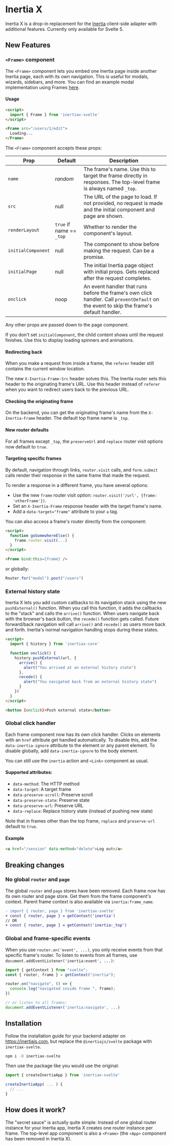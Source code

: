 # Inertia X

Inertia X is a drop-in replacement for the [Inertia](https://github.com/inertiajs/inertia) client-side adapter with additional features. Currently only available for Svelte 5.

## New Features

### `<Frame>` component

The `<Frame>` component lets you embed one Inertia page inside another Inertia page, each with its own navigation. This is useful for modals, wizards, sidebars, and more. You can find an example modal implementation using Frames [here](https://github.com/shitcoinsociety/shitcoinswap/blob/master/app/frontend/lib/ui/Modal.svelte).

#### Usage

```html
<script>
  import { Frame } from 'inertiax-svelte'
</script>

<Frame src="/users/1/edit">
  Loading...
</Frame>
```

The `<Frame>` component accepts these props:

 Prop | Default | Description
-----|------|-------
 `name` | *random* | The frame's name. Use this to target the frame directly in responses. The top-level frame is always named `_top`.
`src` | null | The URL of the page to load. If not provided, no request is made and the initial component and page are shown.
`renderLayout` | `true` if name == `_top` | Whether to render the component's layout.
`initialComponent` | null | The component to show before making the request. Can be a promise.
`initialPage` | null | The initial Inertia page object with initial props. Gets replaced after the request completes.
`onclick` | noop | An event handler that runs before the frame's own click handler. Call `preventDefault` on the event to skip the frame's default handler.

Any other props are passed down to the page component.

If you don't set `initialComponent`, the child content shows until the request finishes. Use this to display loading spinners and animations.

#### Redirecting back

When you make a request from inside a frame, the `referer` header still contains the current window location. 

The new `X-Inertia-Frame-Src` header solves this. The Inertia router sets this header to the originating frame's URL. Use this header instead of `referer` when you want to redirect users back to the previous URL.

#### Checking the originating frame

On the backend, you can get the originating frame's name from the `X-Inertia-Frame` header. The default top frame name is `_top`.

#### New router defaults

For all frames except `_top`, the `preserveUrl` and `replace` router visit options now default to `true`.

#### Targeting specific frames

By default, navigation through links, `router.visit` calls, and `form.submit` calls render their response in the same frame that made the request.

To render a response in a different frame, you have several options:

- Use the new `frame` router visit option: `router.visit('/url', {frame: 'otherFrame'})`.
- Set an `X-Inertia-Frame` response header with the target frame's name.
- Add a `data-target="frame"` attribute to your `a` tag.

You can also access a frame's router directly from the component:

```html
<script>
  function goSomewhereElse() {
    frame.router.visit(...)
  }
</script>

<Frame bind:this={frame} />
```

or globally:

```js
Router.for("modal").post("/users")
```

### External history state

Inertia X lets you add custom callbacks to its navigation stack using the new `pushExternal()` function. When you call this function, it adds the callbacks to the "stack" and calls the `arrive()` function. When users navigate back with the browser's back button, the `recede()` function gets called. Future forward/back navigation will call `arrive()` and `recede()` as users move back and forth. Inertia's normal navigation handling stops during these states.

```html
<script>
  import { history } from 'inertiax-core'

  function onclick() {
    history.pushExternal(url, {
      arrive() {
        alert("You arrived at an external history state")
      },
      recede() {
        alert("You navigated back from an external history state")
      }
    })
  }
</script>

<button {onclick}>Push external state</button>
```

### Global click handler

Each frame component now has its own click handler. Clicks on elements with an `href` attribute get handled automatically. To disable this, add the `data-inertia-ignore` attribute to the element or any parent element. To disable globally, add `data-inertia-ignore` to the body element.

You can still use the `inertia` action and `<Link>` component as usual.

#### Supported attributes:

- `data-method`: The HTTP method
- `data-target`: A target frame
- `data-preserve-scroll`: Preserve scroll
- `data-preserve-state`: Preserve state
- `data-preserve-url`: Preserve URL
- `data-replace`: Replace history state (instead of pushing new state)

Note that in frames other than the top frame, `replace` and `preserve-url` default to `true`.

#### Example

```html
<a href="/session" data-method="delete">Log out</a>
```

## Breaking changes

### No global `router` and `page`

The global `router` and `page` stores have been removed. Each frame now has its own router and page store. Get them from the frame component's context. Parent frame context is also available via `inertia:frame_name`.

```diff
- import { router, page } from 'inertiax-svelte'
+ const { router, page } = getContext('inertia')
// OR
+ const { router, page } = getContext('inertia:_top')
```

### Global and frame-specific events

When you use `router.on('event', ...)`, you only receive events from that specific frame's router. To listen to events from all frames, use `document.addEventListener('inertia:event', ...)`:

```js
import { getContext } from "svelte";
const { router, frame } = getContext("inertia");

router.on("navigate", () => {
  console.log("navigated inside frame ", frame);
})

// or listen to all frames:
document.addEventListener('inertia:navigate', ...)

```

## Installation

Follow the installation guide for your backend adapter on https://inertiajs.com, but replace the `@inertiajs/svelte` package with `inertiax-svelte`.

```bash
npm i -D inertiax-svelte
```

Then use the package like you would use the original:

```js
import { createInertiaApp } from 'inertiax-svelte'

createInertiaApp( ... ) {
  // ...
}
```

## How does it work?

The "secret sauce" is actually quite simple: Instead of one global router instance for your Inertia app, Inertia X creates one router instance per frame. The top-level app component is also a `<Frame>` (the `<App>` component has been removed in Inertia X).

